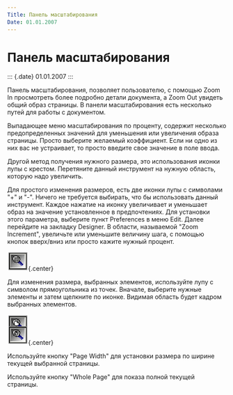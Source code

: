 ```yaml
---
Title: Панель масштабирования
Date: 01.01.2007
---
```



Панель масштабирования
======================

::: {.date}
01.01.2007
:::

Панель масштабирования, позволяет пользователю, с помощью Zoom In
просмотреть более подробно детали документа, а Zoom Out увидеть общий
образ страницы. В панели масштабирования есть несколько путей для работы
с документом.

Выпадающее меню масштабирования по проценту, содержит несколько
предопределенных значений для уменьшения или увеличения образа страницы.
Просто выберите желаемый коэффициент. Если ни одно из них вас не
устраивает, то просто введите свое значение в поле ввода.

Другой метод получения нужного размера, это использования иконки лупы с
крестом. Перетяните данный инструмент на нужную область, которую надо
увеличить.

Для простого изменения размеров, есть две иконки лупы с символами "+"
и "-". Ничего не требуется выбирать, что бы использовать данный
инструмент. Каждое нажатие на иконку увеличивает и уменьшает образ на
значение установленное в предпочтениях. Для установки этого параметра,
выберите пункт Preferences в меню Edit. Далее перейдите на закладку
Designer. В области, называемой "Zoom Increment", увеличьте или
уменьшите величину шага, с помощью кнопок вверх/вниз или просто кажите
нужный процент.

![](embim1769.png){.center}

Для изменения размера, выбранных элементов, используйте лупу с символом
прямоугольника из точек. Вначале, выберите нужные элементы и затем
щелкните по иконке. Видимая область будет кадром выбранных элементов.

![](embim1770.png){.center}

Используйте кнопку "Page Width" для установки размера по ширине
текущей выбранной страницы.

Используйте кнопку "Whole Page" для показа полной текущей страницы.
